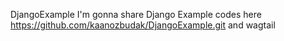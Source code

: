 DjangoExample
I'm gonna share Django Example codes here https://github.com/kaanozbudak/DjangoExample.git
and wagtail